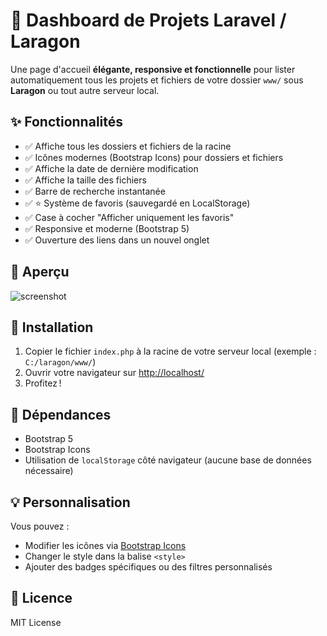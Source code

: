 # 📂 Dashboard de Projets Laravel / Laragon

Une page d'accueil **élégante, responsive et fonctionnelle** pour lister automatiquement tous les projets et fichiers de votre dossier `www/` sous **Laragon** ou tout autre serveur local.

## ✨ Fonctionnalités

- ✅ Affiche tous les dossiers et fichiers de la racine
- ✅ Icônes modernes (Bootstrap Icons) pour dossiers et fichiers
- ✅ Affiche la date de dernière modification
- ✅ Affiche la taille des fichiers
- ✅ Barre de recherche instantanée
- ✅ ⭐️ Système de favoris (sauvegardé en LocalStorage)
- ✅ Case à cocher "Afficher uniquement les favoris"
- ✅ Responsive et moderne (Bootstrap 5)
- ✅ Ouverture des liens dans un nouvel onglet

## 📸 Aperçu

![screenshot](https://prnt.sc/mO3rVthH9S48)

## 🚀 Installation

1. Copier le fichier `index.php` à la racine de votre serveur local (exemple : `C:/laragon/www/`)
2. Ouvrir votre navigateur sur [http://localhost/](http://localhost/)
3. Profitez !

## 🔧 Dépendances

- Bootstrap 5
- Bootstrap Icons
- Utilisation de `localStorage` côté navigateur (aucune base de données nécessaire)

## 💡 Personnalisation

Vous pouvez :
- Modifier les icônes via [Bootstrap Icons](https://icons.getbootstrap.com/)
- Changer le style dans la balise `<style>`
- Ajouter des badges spécifiques ou des filtres personnalisés

## 📜 Licence

MIT License
